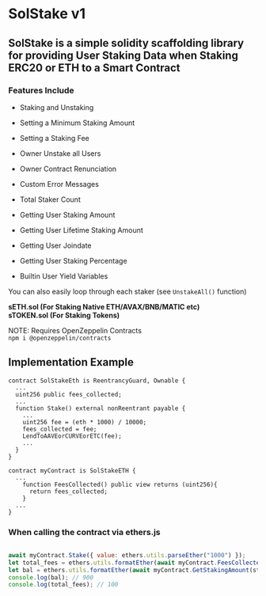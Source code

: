 # SolStake v1
## SolStake is a simple solidity scaffolding library for providing User Staking Data when Staking ERC20 or ETH to a Smart Contract

### Features Include

- Staking and Unstaking
- Setting a Minimum Staking Amount
- Setting a Staking Fee
- Owner Unstake all Users
- Owner Contract Renunciation
- Custom Error Messages
- Total Staker Count

- Getting User Staking Amount
- Getting User Lifetime Staking Amount
- Getting User Joindate
- Getting User Staking Percentage
- Builtin User Yield Variables

You can also easily loop through each staker (see `UnstakeAll()` function)

<b>sETH.sol (For Staking Native ETH/AVAX/BNB/MATIC etc)<br>
sTOKEN.sol (For Staking Tokens)</b>

NOTE: Requires OpenZeppelin Contracts<br>
`npm i @openzeppelin/contracts`

## Implementation Example
```solidity
contract SolStakeEth is ReentrancyGuard, Ownable {
  ...
  uint256 public fees_collected;
  ...
  function Stake() external nonReentrant payable {
    ...
    uint256 fee = (eth * 1000) / 10000;
    fees_collected = fee;
    LendToAAVEorCURVEorETC(fee);
    ...
  }
}

contract myContract is SolStakeETH {
  ...
    function FeesCollected() public view returns (uint256){
      return fees_collected;
    }
  ...
}

```

### When calling the contract via ethers.js

```javascript

await myContract.Stake({ value: ethers.utils.parseEther("1000") });
let total_fees = ethers.utils.formatEther(await myContract.FeesCollected());
let bal = ethers.utils.formatEther(await myContract.GetStakingAmount(staker.address));
console.log(bal); // 900
console.log(total_fees); // 100

```
